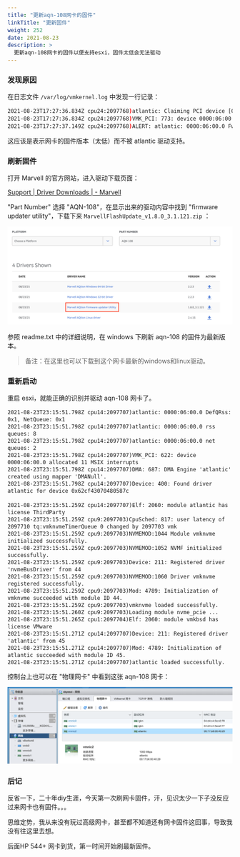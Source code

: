 ```yaml
---
title: "更新aqn-108网卡的固件"
linkTitle: "更新固件"
weight: 252
date: 2021-08-23
description: >
  更新aqn-108网卡的固件以便支持esxi，固件太低会无法驱动
---
```


### 发现原因

在日志文件 `/var/log/vmkernel.log` 中发现一行记录：

```bash
2021-08-23T17:27:36.834Z cpu24:2097768)atlantic: Claiming PCI device [0x1d6a:0xd108 0x0001:0x1d6a]                              
2021-08-23T17:27:36.834Z cpu24:2097768)VMK_PCI: 773: device 0000:06:00.0 pciBar 0 bus_addr 0x92840000 size 0x10000                    
2021-08-23T17:27:37.149Z cpu24:2097768)ALERT: atlantic: 0000:06:00.0 Fw version 105003a is not supported  
```

这应该是表示网卡的固件版本（太低）而不被 atlantic 驱动支持。

### 刷新固件

打开 Marvell 的官方网站，进入驱动下载页面：

[Support | Driver Downloads | - Marvell](https://www.marvell.com/support/downloads.html)

"Part Number" 选择 "AQN-108"，在显示出来的驱动内容中找到 "firmware updater utility"，下载下来 `MarvellFlashUpdate_v1.8.0_3.1.121.zip` ：

![](images/firmware-download.png)

参照 readme.txt 中的详细说明，在 windows 下刷新 aqn-108 的固件为最新版本。

>  备注：在这里也可以下载到这个网卡最新的windows和linux驱动。

### 重新启动

重启 esxi，就能正确的识别并驱动 aqn-108 网卡了。

```
2021-08-23T23:15:51.798Z cpu14:2097707)atlantic: 0000:06:00.0 DefQRss: 0x1, NetQueue: 0x1                                 
2021-08-23T23:15:51.798Z cpu14:2097707)atlantic: 0000:06:00.0 rss queues: 8                                               
2021-08-23T23:15:51.798Z cpu14:2097707)atlantic: 0000:06:00.0 net queues: 2                                               
2021-08-23T23:15:51.798Z cpu14:2097707)VMK_PCI: 622: device 0000:06:00.0 allocated 11 MSIX interrupts             
2021-08-23T23:15:51.798Z cpu14:2097707)DMA: 687: DMA Engine 'atlantic' created using mapper 'DMANull'.
2021-08-23T23:15:51.798Z cpu14:2097707)Device: 400: Found driver atlantic for device 0x62cf43070480587c

2021-08-23T23:15:51.259Z cpu14:2097707)Elf: 2060: module atlantic has license ThirdParty                                  
2021-08-23T23:15:51.259Z cpu9:2097703)CpuSched: 817: user latency of 2097710 tq:vmknvmeTimerQueue 0 changed by 2097703 vmk
2021-08-23T23:15:51.259Z cpu9:2097703)NVMEMOD:1044 Module vmknvme initialized successfully.                               
2021-08-23T23:15:51.259Z cpu9:2097703)NVMEMOD:1052 NVMF initialized successfully.                                         
2021-08-23T23:15:51.259Z cpu9:2097703)Device: 211: Registered driver 'nvmeBusDriver' from 44                              
2021-08-23T23:15:51.259Z cpu9:2097703)NVMEMOD:1060 Driver vmknvme registered successfully.                                
2021-08-23T23:15:51.259Z cpu9:2097703)Mod: 4789: Initialization of vmknvme succeeded with module ID 44.                   
2021-08-23T23:15:51.259Z cpu9:2097703)vmknvme loaded successfully.                                                        
2021-08-23T23:15:51.260Z cpu9:2097703)Loading module nvme_pcie ...                                                        
2021-08-23T23:15:51.265Z cpu1:2097704)Elf: 2060: module vmkbsd has license VMware                                         
2021-08-23T23:15:51.271Z cpu14:2097707)Device: 211: Registered driver 'atlantic' from 45                                  
2021-08-23T23:15:51.271Z cpu14:2097707)Mod: 4789: Initialization of atlantic succeeded with module ID 45.
2021-08-23T23:15:51.271Z cpu14:2097707)atlantic loaded successfully.  
```

控制台上也可以在 "物理网卡" 中看到这张 aqn-108 网卡：

![](images/success.png)

### 后记

反省一下，二十年diy生涯，今天第一次刷网卡固件，汗，见识太少一下子没反应过来网卡也有固件。。。

思维定势，我从来没有玩过高级网卡，甚至都不知道还有网卡固件这回事，导致我没有往这里去想。

后面HP 544+ 网卡到货，第一时间开始刷最新固件。